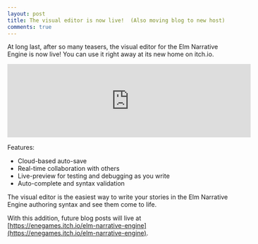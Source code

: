 ```yaml
---
layout: post
title: The visual editor is now live!  (Also moving blog to new host)
comments: true
---
```


At long last, after so many teasers, the visual editor for the Elm Narrative Engine
is now live! You can use it right away at its new home on itch.io.

<iframe
src="https://itch.io/embed/886716?bg_color=ffffff&amp;fg_color=222222&amp;link_color=0484d1&amp;border_color=bebebe"
width="552" height="167" frameborder="0"><a
href="https://enegames.itch.io/elm-narrative-engine">Elm Narrative Engine by
enegames</a></iframe>

Features:

- Cloud-based auto-save
- Real-time collaboration with others
- Live-preview for testing and debugging as you write
- Auto-complete and syntax validation

The visual editor is the easiest way to write your stories in the Elm Narrative
Engine authoring syntax and see them come to life.

With this addition, future blog posts will live at
[https://enegames.itch.io/elm-narrative-engine](https://enegames.itch.io/elm-narrative-engine).
